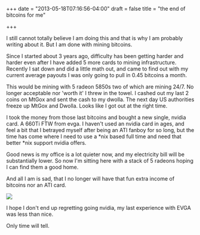 +++
date = "2013-05-18T07:16:56-04:00"
draft = false
title = "the end of bitcoins for me"

+++

I still cannot totally believe I am doing this and that is why I am probably writing about it.  But I am done with mining bitcoins.

Since I started about 3 years ago, difficulty has been getting harder and harder even after I have added 5 more cards to mining infrastructure.  Recently I sat down and did a little math out, and came to find out with my current average payouts I was only going to pull in 0.45 bitcoins a month.

This would be mining with 5 radeon 5850s two of which are mining 24/7.  No longer acceptable nor 'worth it' I threw in the towel.  I cashed out my last 2 coins on MtGox and sent the cash to my dwolla.  The next day US authorities freeze up MtGox and Dwolla.  Looks like I got out at the right time.

I took the money from those last bitcoins and bought a new single, nvidia card.  A 660Ti FTW from evga.  I haven't used an nvidia card in ages, and feel a bit that I betrayed myself after being an ATI fanboy for so long, but the time has come where I need to use a *nix based full time and need that better *nix support nvidia offers.

Good news is my office is a lot quieter now, and my electricity bill will be substantially lower.  So now I'm sitting here with a stack of 5 radeons hoping I can find them a good home.

And all I am is sad, that I no longer will have that fun extra income of bitcoins nor an ATI card.  

![](http://bananafish.in/files/img/blog/radesons.jpg)

I hope I don't end up regretting going nvidia, my last experience with EVGA was less than nice.

Only time will tell.

